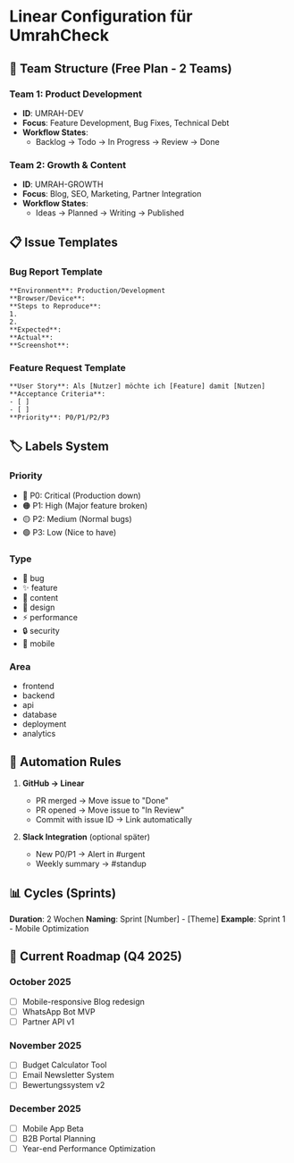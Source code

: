 # Linear Configuration für UmrahCheck

## 🎯 Team Structure (Free Plan - 2 Teams)

### Team 1: Product Development
- **ID**: UMRAH-DEV
- **Focus**: Feature Development, Bug Fixes, Technical Debt
- **Workflow States**:
  - Backlog → Todo → In Progress → Review → Done

### Team 2: Growth & Content  
- **ID**: UMRAH-GROWTH
- **Focus**: Blog, SEO, Marketing, Partner Integration
- **Workflow States**:
  - Ideas → Planned → Writing → Published

## 📋 Issue Templates

### Bug Report Template
```
**Environment**: Production/Development
**Browser/Device**: 
**Steps to Reproduce**:
1. 
2. 
**Expected**: 
**Actual**: 
**Screenshot**: 
```

### Feature Request Template
```
**User Story**: Als [Nutzer] möchte ich [Feature] damit [Nutzen]
**Acceptance Criteria**:
- [ ] 
- [ ] 
**Priority**: P0/P1/P2/P3
```

## 🏷️ Labels System

### Priority
- 🔴 P0: Critical (Production down)
- 🟠 P1: High (Major feature broken)
- 🟡 P2: Medium (Normal bugs)
- 🟢 P3: Low (Nice to have)

### Type
- 🐛 bug
- ✨ feature
- 📝 content
- 🎨 design
- ⚡ performance
- 🔒 security
- 📱 mobile

### Area
- frontend
- backend
- api
- database
- deployment
- analytics

## 🔄 Automation Rules

1. **GitHub → Linear**
   - PR merged → Move issue to "Done"
   - PR opened → Move issue to "In Review"
   - Commit with issue ID → Link automatically

2. **Slack Integration** (optional später)
   - New P0/P1 → Alert in #urgent
   - Weekly summary → #standup

## 📊 Cycles (Sprints)

**Duration**: 2 Wochen
**Naming**: Sprint [Number] - [Theme]
**Example**: Sprint 1 - Mobile Optimization

## 🎯 Current Roadmap (Q4 2025)

### October 2025
- [ ] Mobile-responsive Blog redesign
- [ ] WhatsApp Bot MVP
- [ ] Partner API v1

### November 2025
- [ ] Budget Calculator Tool
- [ ] Email Newsletter System
- [ ] Bewertungssystem v2

### December 2025
- [ ] Mobile App Beta
- [ ] B2B Portal Planning
- [ ] Year-end Performance Optimization